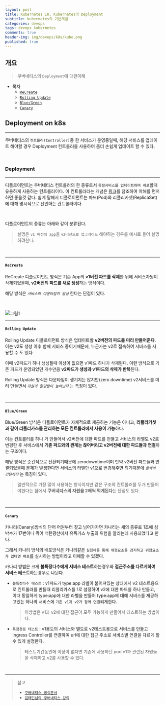 ```yaml
---
layout: post
title: Kubernetes 10. Kubernetes의 Deployment
subtitle: kubernetes의 기본개념
categories: devops
tags: devops kubernetes
comments: true
header-img: img/devops/k8s/kube.png
published: true
---
```


## 개요
> 쿠버네티스의 `Deployment`에 대한이해
  
- 목차
	- [`ReCreate`](#recreate)
	- [`Rolling Update`](#rolling-update)
	- [`Blue/Green`](#bluegreen)
	- [`Canary`](#canary)
  
## Deployment on k8s
---
쿠버네티스의 `컨트롤러(Controller)`중 한 서비스가 운영중일때, 해당 서비스를 업데이트 해야할 경우 Deployment 컨트롤러를 사용하여 좀더 손쉽게 업데이트 할 수 있다.

<br>

### Deployment

---

디플로이먼트는 쿠버네티스 컨트롤러의 한 종류로서 `특정서비스를 업데이트하며 배포`할때 유용하게 사용하는 컨트롤러이다. 이 컨트롤러라는 개념은 [링크](https://zunoxi.github.io/devops/2020/10/28/devops-k8s-replication/)를 참조하여 이해를 먼저 하면 좋을것 같다. 쉽게 말해서 디플로이먼트는 파드(Pod)와 리플리카셋(ReplicaSet)에 대해 명시적으로 선언하는 컨트롤러이다. 

<br>

디플로이먼트의 종류는 아래와 같이 분류된다.
  
> 설명은 `v1 버전의 app`을 `v2버전으로 업그레이드` 해야하는 경우를 예시로 들어 설명하려한다. 

<br>

---

#### **`ReCreate`**

ReCreate 디플로이먼트 방식은 기존 App의 **v1버전 파드를 삭제**한 뒤에 서비스자원이 삭제되었을때, **v2버전의 파드를 새로 생성**하는 방식이다.

해당 방식은 _`서비스의 다운타임이 발생`_ 한다는 단점이 있다.

<br>

![그림1](https://cdn.jsdelivr.net/gh/zunoxi/zunoxi.github.io/assets/img/devops/k8s/namespace/1.jpeg)

---

#### **`Rolling Update`**

Rolling Update 디플로이먼트 방식은 업데이트할 **v2버전의 파드를 미리 만들어준다**. 이는 v2도 생성 이후 함께 서비스 중이기때문에, 누군가는 v2로 접속하여 서비스를 사용할 수 도 있다. 

이때 v2파드가 하나 생성될때 이상이 없으면 v1파드 하나가 삭제된다. 이런 방식으로 기존 파드가 운영되었던 개수만큼 **v2파드가 생성과 v1파드의 삭제가 반복**된다.

Rolling Update 방식은 다운타임이 생기지는 않지만(zero downtime) v2서비스를 미리 만들면서 _`자원의 할당량이 늘어난다`_ 는 특징이 있다.

<br>

---

#### **`Blue/Green`**

Blue/Green 방식은 디플로이먼트가 자체적으로 제공하는 기능은 아니고, **리플라카셋과 같이 리플리카스를 관리하는 모든 컨트롤러에서 사용이 가능**하다. 

이는 컨트롤러를 하나 거 만들어서 v2버전에 대한 파드를 만들고 서비스의 라벨도 v2로 변경한 후 서비스에서 **기존 파드와의 관계는 끊어버리고 v2버전에 대한 파드들과 연결**하는 구조이다.

해당 방식은 순간적으로 전환되기때문에 zerodowntime이며 만약 v2버전 파드들과 연결되었을때 문제가 발생한다면 서비스의 라벨만 v1으로 변경해주면 되기때문에 _`롤백이 간단하다`_ 는 특징이 있다.

> 일반적으로 가장 많이 사용하는 방식이지만 같은 구조의 컨트롤러를 두개 만들어야한다는 점에서 **쿠버네티스의 자원을 2배씩 먹게된다**는 단점도 있다.


<br>

---

#### **`Canary`**

카나리(Canary)방식의 단어 어원부터 짚고 넘어가자면 카나리는 새의 종류로 1초에 심박수가 17번이나 뛰어 석탄광산에서 유독가스 누출의 위험을 알리는데 사용되었다고 한다.

그래서 카나리 방식의 배포방식은 카나리같은 `실험체를 통해 위험요소를 감지하고 위험요소가 없다면 배포`를 실시하는 방법이라고 이해할 수 있겠다.

카나리 방법은 크게 **불특정다수에게 서비스 테스트**하는경우와 **접근주소를 다르게하여 서비스 테스트**하는경우로 나뉜다.

- `불특정다수 테스트` : v1파드가 type:app 라벨이 붙어져있는 상태에서 v2 테스트용으로 컨트롤러를 만들때 리플리카스를 1로 설정하여 v2에 대한 파드를 하나 만들고, 이때 동일하게 type:app에 대한 라벨을 만들어 type:app에 대해 서비스를 제공하고있는 하나의 서비스에 `기존 v1과 v2가 함께 연결`되게한다.
  > 이방법은 v1과 v2에 대한 접근이 모두 가능하게 만들어서 테스트하는 방법이다.
- `특정경로 테스트` : v1용도의 서비스와 별도로 v2테스트용으로 서비스를 만들고 Ingress Controller를 연결하여 url에 대한 접근 주소로 서비스별 연결을 다르게 할 수 있게 설정한다. 
  > 테스트기간동안에 이상이 없다면 기존에 사용하던 pod v1과 관련된 자원들을 삭제하고 v2를 사용할 수 있다.

<br>

---
> 참고
> - [`쿠버네티스 공식문서`](https://kubernetes.io/ko/docs/concepts/workloads/controllers/deployment/)
> - [`김태민님의 쿠버네티스 강의`](https://www.inflearn.com/course/%EC%BF%A0%EB%B2%84%EB%84%A4%ED%8B%B0%EC%8A%A4-%EA%B8%B0%EC%B4%88#)